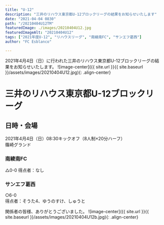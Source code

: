 ```yaml
---
title: "U-12"
description: "三井のリハウス東京都U-12ブロックリーグの結果をお知らせいたします"
date: "2021-04-04 0830"
path: "/20210404U12TM"
featuredImage: ./images/20210404U12.jpg
featuredImageAlt: "20210404U12"
tags: ["2021年度U-12", "リハウスリーグ", "南綾南FC", "サンエフ葛西"]
author: "FC Esblanco"

---
```


2021年4月4日（日）に行われた三井のリハウス東京都U-12ブロックリーグの結果をお知らせいたします。
![image-center]({{ site.url }}{{ site.baseurl }}/assets/images/20210404U12.jpg){: .align-center}


# 三井のリハウス東京都U-12ブロックリーグ

## 日時・会場

2021年4月4日（日）08:30キックオフ（8人制×20分ハーフ）<br>
篠崎グランド

### 南綾南FC

△0-0
得点者：なし

### サンエフ葛西

○6-0  
得点者：そうた4、ゆうのすけ、しゅうと

関係者の皆様、ありがとうございました。
![image-center]({{ site.url }}{{ site.baseurl }}/assets/images/20210404U12b.jpg){: .align-center}
